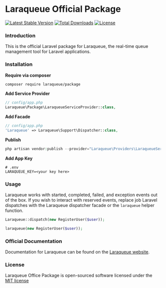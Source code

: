 # Laraqueue Official Package

[![Latest Stable Version](https://poser.pugx.org/laraqueue/package/version)](https://packagist.org/packages/laraqueue/package)
[![Total Downloads](https://poser.pugx.org/laraqueue/package/downloads)](https://packagist.org/packages/laraqueue/package)
[![License](https://poser.pugx.org/laraqueue/package/license)](https://packagist.org/packages/laraqueue/package)

### Introduction

This is the official Laravel package for Laraqueue, the real-time queue management tool for Laravel applications.

### Installation

**Require via composer**

```bash
composer require laraqueue/package
```
**Add Service Provider**

```php
// config/app.php
Laraqueue\Package\LaraqueueServiceProvider::class,
```

**Add Facade**

```php
// config/app.php
'Laraqueue' => Laraqueue\Support\Dispatcher::class,
```

**Publish**
```php
php artisan vendor:publish --provider="Laraqueue\Providers\LaraqueueServiceProvider"
```

**Add App Key**


```
# .env
LARAQUEUE_KEY=<your key here>
```

### Usage

Laraqueue works with started, completed, failed, and exception events out of the box. If you wish to interact with reserved events, replace job Laravel dispatches with the Laraqueue dispatcher facade or the `laraqueue` helper function.
```php
Laraqueue::dispatch(new RegisterUser($user));
```
```php
laraqueue(new RegisterUser($user));
```


### Official Documentation

Documentation for Laraqueue can be found on the [Laraqueue website](https://laraqueue.com/docs).

### License

Laraqueue Office Package is open-sourced software licensed under the [MIT license](http://opensource.org/licenses/MIT)
